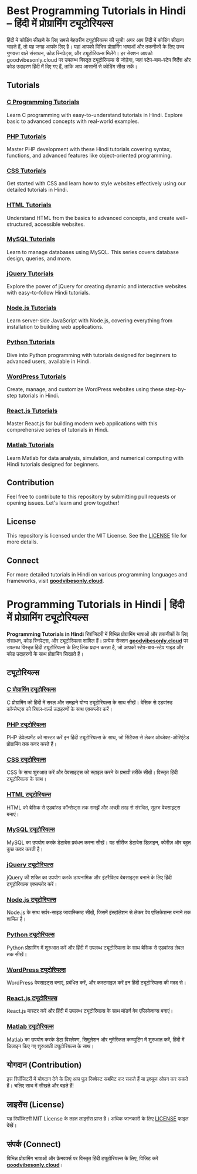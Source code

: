 # Best Programming Tutorials in Hindi – हिंदी में प्रोग्रामिंग ट्यूटोरियल्स

हिंदी में कोडिंग सीखने के लिए सबसे बेहतरीन ट्यूटोरियल्स की सूची! अगर आप हिंदी में कोडिंग सीखना चाहते हैं, तो यह जगह आपके लिए है। यहां आपको विभिन्न प्रोग्रामिंग भाषाओं और तकनीकों के लिए उच्च गुणवत्ता वाले संसाधन, कोड स्निपेट्स, और ट्यूटोरियल्स मिलेंगे। हर सेक्शन आपको goodvibesonly.cloud पर उपलब्ध विस्तृत ट्यूटोरियल्स से जोड़ेगा, जहां स्टेप-बाय-स्टेप निर्देश और कोड उदाहरण हिंदी में दिए गए हैं, ताकि आप आसानी से कोडिंग सीख सकें।

## Tutorials

### [C Programming Tutorials](https://goodvibesonly.cloud/category/tutorials-in-hindi/c-tutorial-in-hindi/)
Learn C programming with easy-to-understand tutorials in Hindi. Explore basic to advanced concepts with real-world examples.

### [PHP Tutorials](https://goodvibesonly.cloud/category/tutorials-in-hindi/php-tutorials-in-hindi/)
Master PHP development with these Hindi tutorials covering syntax, functions, and advanced features like object-oriented programming.

### [CSS Tutorials](https://goodvibesonly.cloud/category/tutorials-in-hindi/css-tutorial-in-hindi/)
Get started with CSS and learn how to style websites effectively using our detailed tutorials in Hindi.

### [HTML Tutorials](https://goodvibesonly.cloud/category/tutorials-in-hindi/html-tutorial-in-hindi/)
Understand HTML from the basics to advanced concepts, and create well-structured, accessible websites.

### [MySQL Tutorials](https://goodvibesonly.cloud/category/tutorials-in-hindi/mysql-tutorials-in-hindi/)
Learn to manage databases using MySQL. This series covers database design, queries, and more.

### [jQuery Tutorials](https://goodvibesonly.cloud/category/tutorials-in-hindi/jquery-tutorial-in-hindi/)
Explore the power of jQuery for creating dynamic and interactive websites with easy-to-follow Hindi tutorials.

### [Node.js Tutorials](https://goodvibesonly.cloud/category/tutorials-in-hindi/node-js-tutorial-in-hindi/)
Learn server-side JavaScript with Node.js, covering everything from installation to building web applications.

### [Python Tutorials](https://goodvibesonly.cloud/category/tutorials-in-hindi/python-tutorial-in-hindi/)
Dive into Python programming with tutorials designed for beginners to advanced users, available in Hindi.

### [WordPress Tutorials](https://goodvibesonly.cloud/category/tutorials-in-hindi/wordpress-tutorial-in-hindi/)
Create, manage, and customize WordPress websites using these step-by-step tutorials in Hindi.

### [React.js Tutorials](https://goodvibesonly.cloud/category/tutorials-in-hindi/react-js-tutorial-in-hindi/)
Master React.js for building modern web applications with this comprehensive series of tutorials in Hindi.

### [Matlab Tutorials](https://goodvibesonly.cloud/category/tutorials-in-hindi/laravel-framework-tutorial-in-hindi/)
Learn Matlab for data analysis, simulation, and numerical computing with Hindi tutorials designed for beginners.

## Contribution

Feel free to contribute to this repository by submitting pull requests or opening issues. Let's learn and grow together!

## License

This repository is licensed under the MIT License. See the [LICENSE](LICENSE) file for more details.

## Connect

For more detailed tutorials in Hindi on various programming languages and frameworks, visit **[goodvibesonly.cloud](https://goodvibesonly.cloud)**.

# Programming Tutorials in Hindi | हिंदी में प्रोग्रामिंग ट्यूटोरियल्स

**Programming Tutorials in Hindi** रिपॉजिटरी में विभिन्न प्रोग्रामिंग भाषाओं और तकनीकों के लिए संसाधन, कोड स्निपेट्स, और ट्यूटोरियल्स शामिल हैं। प्रत्येक सेक्शन **[goodvibesonly.cloud](https://goodvibesonly.cloud)** पर उपलब्ध विस्तृत हिंदी ट्यूटोरियल्स के लिए लिंक प्रदान करता है, जो आपको स्टेप-बाय-स्टेप गाइड और कोड उदाहरणों के साथ प्रोग्रामिंग सिखाते हैं।

## ट्यूटोरियल्स

### [C प्रोग्रामिंग ट्यूटोरियल्स](https://goodvibesonly.cloud/category/tutorials-in-hindi/c-tutorial-in-hindi/)
C प्रोग्रामिंग को हिंदी में सरल और समझने योग्य ट्यूटोरियल्स के साथ सीखें। बेसिक से एडवांस्ड कॉन्सेप्ट्स को रियल-वर्ल्ड उदाहरणों के साथ एक्सप्लोर करें।

### [PHP ट्यूटोरियल्स](https://goodvibesonly.cloud/category/tutorials-in-hindi/php-tutorials-in-hindi/)
PHP डेवेलपमेंट को मास्टर करें इन हिंदी ट्यूटोरियल्स के साथ, जो सिंटैक्स से लेकर ओब्जेक्ट-ओरिएंटेड प्रोग्रामिंग तक कवर करते हैं।

### [CSS ट्यूटोरियल्स](https://goodvibesonly.cloud/category/tutorials-in-hindi/css-tutorial-in-hindi/)
CSS के साथ शुरुआत करें और वेबसाइट्स को स्टाइल करने के प्रभावी तरीके सीखें। विस्तृत हिंदी ट्यूटोरियल्स के साथ।

### [HTML ट्यूटोरियल्स](https://goodvibesonly.cloud/category/tutorials-in-hindi/html-tutorial-in-hindi/)
HTML को बेसिक से एडवांस्ड कॉन्सेप्ट्स तक समझें और अच्छी तरह से संरचित, सुलभ वेबसाइट्स बनाएं।

### [MySQL ट्यूटोरियल्स](https://goodvibesonly.cloud/category/tutorials-in-hindi/mysql-tutorials-in-hindi/)
MySQL का उपयोग करके डेटाबेस प्रबंधन करना सीखें। यह सीरीज डेटाबेस डिज़ाइन, क्वेरीज़ और बहुत कुछ कवर करती है।

### [jQuery ट्यूटोरियल्स](https://goodvibesonly.cloud/category/tutorials-in-hindi/jquery-tutorial-in-hindi/)
jQuery की शक्ति का उपयोग करके डायनामिक और इंटरैक्टिव वेबसाइट्स बनाने के लिए हिंदी ट्यूटोरियल्स एक्सप्लोर करें।

### [Node.js ट्यूटोरियल्स](https://goodvibesonly.cloud/category/tutorials-in-hindi/node-js-tutorial-in-hindi/)
Node.js के साथ सर्वर-साइड जावास्क्रिप्ट सीखें, जिसमें इंस्टॉलेशन से लेकर वेब एप्लिकेशन्स बनाने तक शामिल है।

### [Python ट्यूटोरियल्स](https://goodvibesonly.cloud/category/tutorials-in-hindi/python-tutorial-in-hindi/)
Python प्रोग्रामिंग में शुरुआत करें और हिंदी में उपलब्ध ट्यूटोरियल्स के साथ बेसिक से एडवांस्ड लेवल तक सीखें।

### [WordPress ट्यूटोरियल्स](https://goodvibesonly.cloud/category/tutorials-in-hindi/wordpress-tutorial-in-hindi/)
WordPress वेबसाइट्स बनाएं, प्रबंधित करें, और कस्टमाइज़ करें इन हिंदी ट्यूटोरियल्स की मदद से।

### [React.js ट्यूटोरियल्स](https://goodvibesonly.cloud/category/tutorials-in-hindi/react-js-tutorial-in-hindi/)
React.js मास्टर करें और हिंदी में उपलब्ध ट्यूटोरियल्स के साथ मॉडर्न वेब एप्लिकेशन्स बनाएं।

### [Matlab ट्यूटोरियल्स](https://goodvibesonly.cloud/category/tutorials-in-hindi/laravel-framework-tutorial-in-hindi/)
Matlab का उपयोग करके डेटा विश्लेषण, सिमुलेशन और नुमेरिकल कम्प्यूटिंग में शुरुआत करें, हिंदी में डिज़ाइन किए गए शुरुआती ट्यूटोरियल्स के साथ।

## योगदान (Contribution)

इस रिपॉजिटरी में योगदान देने के लिए आप पुल रिक्वेस्ट सबमिट कर सकते हैं या इश्यूज ओपन कर सकते हैं। चलिए साथ में सीखते और बढ़ते हैं!

## लाइसेंस (License)

यह रिपॉजिटरी MIT License के तहत लाइसेंस प्राप्त है। अधिक जानकारी के लिए [LICENSE](LICENSE) फाइल देखें।

## संपर्क (Connect)

विभिन्न प्रोग्रामिंग भाषाओं और फ्रेमवर्क्स पर विस्तृत हिंदी ट्यूटोरियल्स के लिए, विज़िट करें **[goodvibesonly.cloud](https://goodvibesonly.cloud)**।


